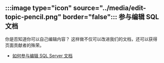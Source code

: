 ## <a name="image-typeicon-sourcemediaedit-topic-pencilpng-borderfalse-contribute-to-sql-documentation"></a>:::image type="icon" source="../media/edit-topic-pencil.png" border="false"::: 参与编辑 SQL 文档

你是否知道你可以自己编辑内容？ 这样做不仅可以改进我们的文档，还可以获得页面贡献者的殊荣。

- [如何参与编辑 SQL Server 文档](../../sql-server/sql-server-docs-contribute.md)